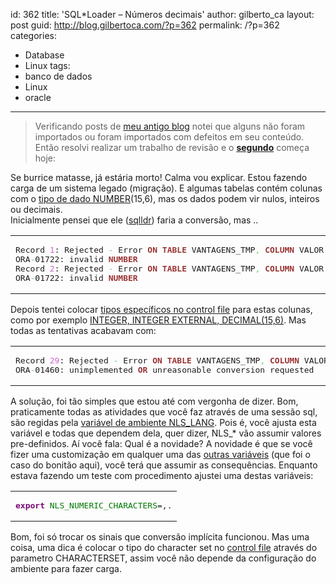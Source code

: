 id: 362
title: 'SQL*Loader &#8211; Números decimais'
author: gilberto_ca
layout: post
guid: http://blog.gilbertoca.com/?p=362
permalink: /?p=362
categories:
  - Database
  - Linux
tags:
  - banco de dados
  - Linux
  - oracle
---
<!-- google_ad_section_start -->

> Verificando posts de [meu antigo blog][1] notei que alguns não foram importados ou foram importados com defeitos em seu conteúdo. Então resolvi realizar um trabalho de revisão e o **[segundo][2]** começa hoje: 

Se burrice matasse, já estária morto! Calma vou explicar. Estou fazendo carga de um sistema legado (migração). E algumas tabelas contém colunas com o [tipo de dado NUMBER][3](15,6), mas os dados podem vir nulos, inteiros ou decimais.  
Inicialmente pensei que ele ([sqlldr][4]) faria a conversão, mas ..

<div class="wp_syntax">
  <table>
    <tr>
      <td class="code">
        <pre class="sql" style="font-family:monospace;">Record <span style="color: #cc66cc;">1</span>: Rejected <span style="color: #66cc66;">-</span> Error <span style="color: #993333; font-weight: bold;">ON</span> <span style="color: #993333; font-weight: bold;">TABLE</span> VANTAGENS_TMP<span style="color: #66cc66;">,</span> <span style="color: #993333; font-weight: bold;">COLUMN</span> VALOR<span style="color: #66cc66;">.</span>
ORA<span style="color: #66cc66;">-</span>01722: invalid <span style="color: #993333; font-weight: bold;">NUMBER</span>
Record <span style="color: #cc66cc;">2</span>: Rejected <span style="color: #66cc66;">-</span> Error <span style="color: #993333; font-weight: bold;">ON</span> <span style="color: #993333; font-weight: bold;">TABLE</span> VANTAGENS_TMP<span style="color: #66cc66;">,</span> <span style="color: #993333; font-weight: bold;">COLUMN</span> VALOR<span style="color: #66cc66;">.</span>
ORA<span style="color: #66cc66;">-</span>01722: invalid <span style="color: #993333; font-weight: bold;">NUMBER</span></pre>
      </td>
    </tr>
  </table>
</div></p> 

Depois tentei colocar [tipos específicos no control file][5] para estas colunas, como por exemplo [INTEGER, INTEGER EXTERNAL, DECIMAL(15,6)][6]. Mas todas as tentativas acabavam com:

<div class="wp_syntax">
  <table>
    <tr>
      <td class="code">
        <pre class="sql" style="font-family:monospace;">Record <span style="color: #cc66cc;">29</span>: Rejected <span style="color: #66cc66;">-</span> Error <span style="color: #993333; font-weight: bold;">ON</span> <span style="color: #993333; font-weight: bold;">TABLE</span> VANTAGENS_TMP<span style="color: #66cc66;">,</span> <span style="color: #993333; font-weight: bold;">COLUMN</span> VALOR<span style="color: #66cc66;">.</span>
ORA<span style="color: #66cc66;">-</span>01460: unimplemented <span style="color: #993333; font-weight: bold;">OR</span> unreasonable conversion requested</pre>
      </td>
    </tr>
  </table>
</div></p> 

A solução, foi tão simples que estou até com vergonha de dizer. Bom, praticamente todas as atividades que você faz através de uma sessão sql, são regidas pela [variável de ambiente NLS_LANG][7]. Pois é, você ajusta esta variável e todas que dependem dela, quer dizer, NLS_* vão assumir valores pre-definidos. Aí você fala: Qual é a novidade? A novidade é que se você fizer uma customização em qualquer uma das [outras variáveis][8] (que foi o caso do bonitão aqui), você terá que assumir as consequências. Enquanto estava fazendo um teste com procedimento ajustei uma destas variáveis:

<div class="wp_syntax">
  <table>
    <tr>
      <td class="code">
        <pre class="bash" style="font-family:monospace;"><span style="color: #7a0874; font-weight: bold;">export</span> <span style="color: #007800;">NLS_NUMERIC_CHARACTERS</span>=,.</pre>
      </td>
    </tr>
  </table>
</div></p> 

Bom, foi só trocar os sinais que conversão implícita funcionou. Mas uma coisa, uma dica é colocar o tipo do character set no [control file][9] através do parametro CHARACTERSET, assim você não depende da configuração do ambiente para fazer carga.

<!-- google_ad_section_end -->

 [1]: http://www.jroller.com/gilbertoca
 [2]: http://www.jroller.com/gilbertoca/entry/sql_load_n%C3%BAmeros_decimais
 [3]: http://download.oracle.com/docs/cd/B19306_01/server.102/b14200/sql_elements001.htm#SQLRF00222
 [4]: http://download.oracle.com/docs/cd/B19306_01/server.102/b14215/part_ldr.htm#g996849
 [5]: http://download.oracle.com/docs/cd/B19306_01/server.102/b14215/ldr_field_list.htm
 [6]: http://download.oracle.com/docs/cd/B19306_01/server.102/b14215/ldr_field_list.htm#sthref948
 [7]: http://download.oracle.com/docs/cd/B19306_01/install.102/b25149/app_gblsupp.htm#sthref469
 [8]: http://download.oracle.com/docs/cd/B19306_01/server.102/b14225/ch3globenv.htm#sthref316
 [9]: http://download.oracle.com/docs/cd/B19306_01/server.102/b14215/ldr_control_file.htm#i1006645